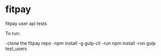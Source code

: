 # fitpay
fitpay user api tests

To run:

-clone the fitpay repo
-npm install -g gulp-cli
-run npm install
-run gulp test_users
